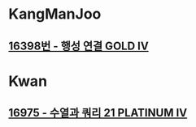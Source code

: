 # KangManJoo
## [16398번 - 행성 연결 GOLD IV](https://www.acmicpc.net/problem/16398)

# Kwan
## [16975 - 수열과 쿼리 21 PLATINUM IV](https://www.acmicpc.net/problem/16975)
